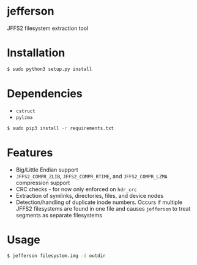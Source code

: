 # jefferson
JFFS2 filesystem extraction tool

Installation
============
```bash
$ sudo python3 setup.py install
```


Dependencies
============
- `cstruct`
- `pylzma`

```bash
$ sudo pip3 install -r requirements.txt
```

Features
============
- Big/Little Endian support
- `JFFS2_COMPR_ZLIB`, `JFFS2_COMPR_RTIME`, and `JFFS2_COMPR_LZMA` compression support
- CRC checks - for now only enforced on `hdr_crc`
- Extraction of symlinks, directories, files, and device nodes
- Detection/handling of duplicate inode numbers. Occurs if multiple JFFS2 filesystems are found in one file and causes `jefferson` to treat segments as separate filesystems

Usage
============
```bash
$ jefferson filesystem.img -d outdir
```
